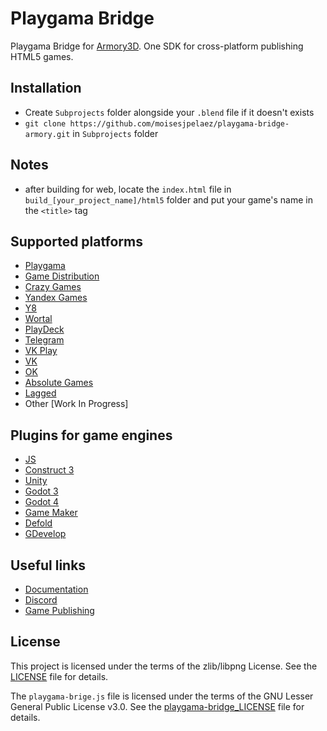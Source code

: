 # Playgama Bridge
Playgama Bridge for [Armory3D](https://armory3d.org/engine/). One SDK for cross-platform publishing HTML5 games.

## Installation
- Create `Subprojects` folder alongside your `.blend` file if it doesn't exists
- `git clone https://github.com/moisesjpelaez/playgama-bridge-armory.git` in `Subprojects` folder

## Notes
- after building for web, locate the `index.html` file in `build_[your_project_name]/html5` folder and put your game's name in the `<title>` tag

## Supported platforms
+ [Playgama](https://playgama.com)
+ [Game Distribution](https://gamedistribution.com)
+ [Crazy Games](https://crazygames.com)
+ [Yandex Games](https://yandex.com/games)
+ [Y8](https://y8.com)
+ [Wortal](https://wortal.ai)
+ [PlayDeck](https://playdeck.io)
+ [Telegram](https://core.telegram.org/bots/webapps)
+ [VK Play](https://vkplay.ru/)
+ [VK](https://vk.com)
+ [OK](https://ok.ru)
+ [Absolute Games](https://ag.ru)
+ [Lagged](https://lagged.com)
+ Other [Work In Progress]

## Plugins for game engines
+ [JS](https://github.com/playgama/bridge)
+ [Construct 3](https://github.com/playgama/bridge-construct)
+ [Unity](https://github.com/playgama/bridge-unity)
+ [Godot 3](https://github.com/playgama/bridge-godot)
+ [Godot 4](https://github.com/playgama/bridge-godot-4)
+ [Game Maker](https://github.com/playgama/bridge-gamemaker)
+ [Defold](https://github.com/playgama/bridge-defold)
+ [GDevelop](https://github.com/playgama/bridge-gdevelop)

## Useful links
+ [Documentation](https://wiki.playgama.com/)
+ [Discord](https://discord.gg/pzqd2upxr8)
+ [Game Publishing](https://developer.playgama.com/)

## License
This project is licensed under the terms of the zlib/libpng License. See the [LICENSE](LICENSE.md) file for details. 

The `playgama-brige.js` file is licensed under the terms of the GNU Lesser General Public License v3.0. See the [playgama-bridge_LICENSE](Data/playgama-bridge_LICENSE) file for details.
